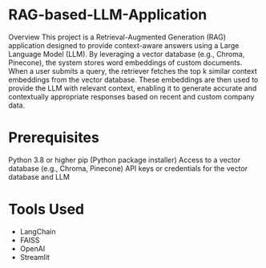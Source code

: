 # RAG-based-LLM-Application

Overview
This project is a Retrieval-Augmented Generation (RAG) application designed to provide context-aware answers using a Large Language Model (LLM). By leveraging a vector database (e.g., Chroma, Pinecone), the system stores word embeddings of custom documents. When a user submits a query, the retriever fetches the top k similar context embeddings from the vector database. These embeddings are then used to provide the LLM with relevant context, enabling it to generate accurate and contextually appropriate responses based on recent and custom company data.

# Prerequisites
Python 3.8 or higher
pip (Python package installer)
Access to a vector database (e.g., Chroma, Pinecone)
API keys or credentials for the vector database and LLM

# Tools Used
- LangChain    
- FAISS
- OpenAI
- Streamlit
